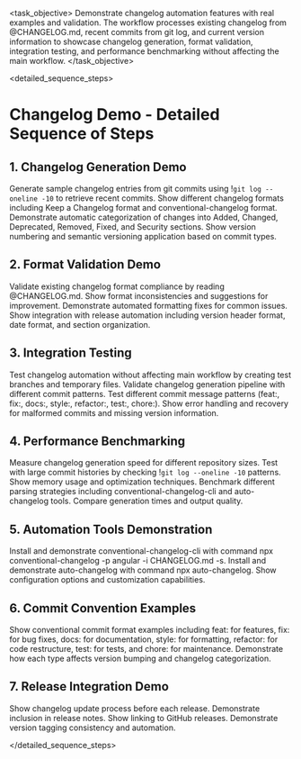 <task name="Changelog Automation Demo">

<task_objective>
Demonstrate changelog automation features with real examples and validation. The workflow processes existing changelog from @CHANGELOG.md, recent commits from git log, and current version information to showcase changelog generation, format validation, integration testing, and performance benchmarking without affecting the main workflow.
</task_objective>

<detailed_sequence_steps>
# Changelog Demo - Detailed Sequence of Steps

## 1. Changelog Generation Demo

Generate sample changelog entries from git commits using !`git log --oneline -10` to retrieve recent commits. Show different changelog formats including Keep a Changelog format and conventional-changelog format. Demonstrate automatic categorization of changes into Added, Changed, Deprecated, Removed, Fixed, and Security sections. Show version numbering and semantic versioning application based on commit types.

## 2. Format Validation Demo

Validate existing changelog format compliance by reading @CHANGELOG.md. Show format inconsistencies and suggestions for improvement. Demonstrate automated formatting fixes for common issues. Show integration with release automation including version header format, date format, and section organization.

## 3. Integration Testing

Test changelog automation without affecting main workflow by creating test branches and temporary files. Validate changelog generation pipeline with different commit patterns. Test different commit message patterns (feat:, fix:, docs:, style:, refactor:, test:, chore:). Show error handling and recovery for malformed commits and missing version information.

## 4. Performance Benchmarking

Measure changelog generation speed for different repository sizes. Test with large commit histories by checking !`git log --oneline -10` patterns. Show memory usage and optimization techniques. Benchmark different parsing strategies including conventional-changelog-cli and auto-changelog tools. Compare generation times and output quality.

## 5. Automation Tools Demonstration

Install and demonstrate conventional-changelog-cli with command npx conventional-changelog -p angular -i CHANGELOG.md -s. Install and demonstrate auto-changelog with command npx auto-changelog. Show configuration options and customization capabilities.

## 6. Commit Convention Examples

Show conventional commit format examples including feat: for features, fix: for bug fixes, docs: for documentation, style: for formatting, refactor: for code restructure, test: for tests, and chore: for maintenance. Demonstrate how each type affects version bumping and changelog categorization.

## 7. Release Integration Demo

Show changelog update process before each release. Demonstrate inclusion in release notes. Show linking to GitHub releases. Demonstrate version tagging consistency and automation.

</detailed_sequence_steps>

</task>

